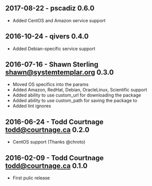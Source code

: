 ## 2017-08-22 - pscadiz 0.6.0
 * Added CentOS and Amazon service support
## 2016-10-24 - qivers 0.4.0
  * Added Debian-specific service support

## 2016-07-16 - Shawn Sterling <shawn@systemtemplar.org> 0.3.0
 * Moved OS specifics into the params
 * Added Amazon, RedHat, Debian, OracleLinux, Scientific support
 * Added ability to use custom_url for downloading the package
 * Added ability to use custom_path for saving the package to
 * Added lint ignores

## 2016-06-24 - Todd Courtnage <todd@courtnage.ca> 0.2.0
 * CentOS support (Thanks @chroto)

## 2016-02-09 - Todd Courtnage <todd@courtnage.ca> 0.1.0
 * First pulic release
